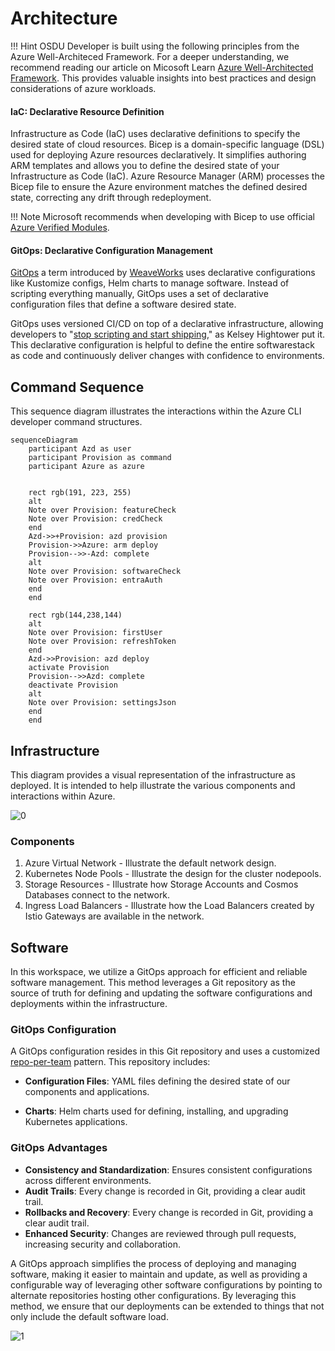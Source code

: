 # Architecture

!!! Hint
    OSDU Developer is built using the following principles from the Azure Well-Architeced Framework.
    For a deeper understanding, we recommend reading our article on Micosoft Learn
    [Azure Well-Architected Framework](https://learn.microsoft.com/en-us/azure/well-architected/).
    This provides valuable insights into best practices and design
    considerations of azure workloads.

#### IaC: Declarative Resource Definition

Infrastructure as Code (IaC) uses declarative definitions to specify the desired state of cloud resources. Bicep is a domain-specific language (DSL) used for deploying Azure resources declaratively. It simplifies authoring ARM templates and allows you to define the desired state of your Infrastructure as Code (IaC). Azure Resource Manager (ARM) processes the Bicep file to ensure the Azure environment matches the defined desired state, correcting any drift through redeployment.

!!! Note
    Microsoft recommends when developing with Bicep to use official [Azure Verified Modules](https://azure.github.io/Azure-Verified-Modules/).


#### GitOps: Declarative Configuration Management

[GitOps](https://opengitops.dev) a term introduced by [WeaveWorks](https://www.weave.works/blog/the-history-of-gitops_) uses declarative configurations like Kustomize configs, Helm charts to manage software. Instead of scripting everything manually, GitOps uses a set of declarative configuration files that define a software desired state.

GitOps uses versioned CI/CD on top of a declarative infrastructure, allowing developers to "[stop scripting and start shipping](https://twitter.com/kelseyhightower/status/953638870888849408)," as Kelsey Hightower put it. This declarative configuration is helpful to define the entire softwarestack as code and continuously deliver changes with confidence to environments.


## Command Sequence

This sequence diagram illustrates the interactions within the Azure CLI developer command structures.

<!--- https://diagrams.helpful.dev/ --->

```mermaid
sequenceDiagram
    participant Azd as user
    participant Provision as command
    participant Azure as azure


    rect rgb(191, 223, 255)
    alt
    Note over Provision: featureCheck
    Note over Provision: credCheck
    end
    Azd->>+Provision: azd provision
    Provision->>Azure: arm deploy
    Provision-->>-Azd: complete
    alt
    Note over Provision: softwareCheck
    Note over Provision: entraAuth
    end
    end

    rect rgb(144,238,144)
    alt
    Note over Provision: firstUser
    Note over Provision: refreshToken
    end
    Azd->>Provision: azd deploy
    activate Provision
    Provision-->>Azd: complete
    deactivate Provision
    alt
    Note over Provision: settingsJson
    end
    end
```

## Infrastructure

This diagram provides a visual representation of the infrastructure as deployed. It is intended to help illustrate the various components and interactions within Azure.

![[0]][0]

### Components

1. Azure Virtual Network - Illustrate the default network design.
2. Kubernetes Node Pools - Illustrate the design for the cluster nodepools.
3. Storage Resources - Illustrate how Storage Accounts and Cosmos Databases connect to the network.
4. Ingress Load Balancers - Illustrate how the Load Balancers created by Istio Gateways are available in the network.

## Software

In this workspace, we utilize a GitOps approach for efficient and reliable software management. This method leverages a Git repository as the source of truth for defining and updating the software configurations and deployments within the infrastructure.

### GitOps Configuration

A GitOps configuration resides in this Git repository and uses a customized [repo-per-team](https://fluxcd.io/flux/guides/repository-structure/#repo-per-team) pattern. This repository includes:

- **Configuration Files**: YAML files defining the desired state of our components and applications.

- **Charts**: Helm charts used for defining, installing, and upgrading Kubernetes applications.

### GitOps Advantages

- **Consistency and Standardization**: Ensures consistent configurations across different environments.
- **Audit Trails**: Every change is recorded in Git, providing a clear audit trail.
- **Rollbacks and Recovery**: Every change is recorded in Git, providing a clear audit trail.
- **Enhanced Security**: Changes are reviewed through pull requests, increasing security and collaboration.

A GitOps approach simplifies the process of deploying and managing software, making it easier to maintain and update, as well as providing a configurable way of leveraging other software configurations by pointing to alternate repositories hosting other configurations. By leveraging this method, we ensure that our deployments can be extended to things that not only include the default software load.

![[1]][1]

[0]: images/architecture.png "Architecture Diagram"
[1]: images/architecture_2.png "Gitops Diagram"